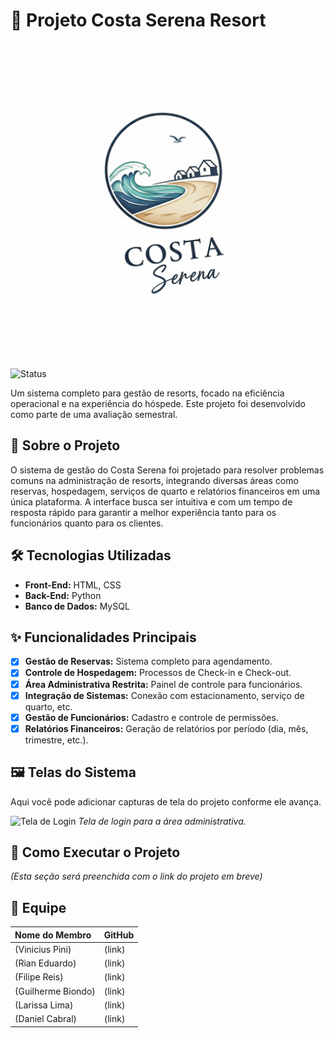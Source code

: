 # 🏨 Projeto Costa Serena Resort

![Logo do Costa Serena](./assets/costa-serena-logo.png)

![Status](https://img.shields.io/badge/status-em%20desenvolvimento-yellow)

Um sistema completo para gestão de resorts, focado na eficiência operacional e na experiência do hóspede. Este projeto foi desenvolvido como parte de uma avaliação semestral.

## 📝 Sobre o Projeto

O sistema de gestão do Costa Serena foi projetado para resolver problemas comuns na administração de resorts, integrando diversas áreas como reservas, hospedagem, serviços de quarto e relatórios financeiros em uma única plataforma. A interface busca ser intuitiva e com um tempo de resposta rápido para garantir a melhor experiência tanto para os funcionários quanto para os clientes.

## 🛠️ Tecnologias Utilizadas

* **Front-End:** HTML, CSS
* **Back-End:** Python
* **Banco de Dados:** MySQL

## ✨ Funcionalidades Principais

-   [x] **Gestão de Reservas:** Sistema completo para agendamento.
-   [x] **Controle de Hospedagem:** Processos de Check-in e Check-out.
-   [x] **Área Administrativa Restrita:** Painel de controle para funcionários.
-   [x] **Integração de Sistemas:** Conexão com estacionamento, serviço de quarto, etc.
-   [x] **Gestão de Funcionários:** Cadastro e controle de permissões.
-   [x] **Relatórios Financeiros:** Geração de relatórios por período (dia, mês, trimestre, etc.).

## 🖼️ Telas do Sistema

Aqui você pode adicionar capturas de tela do projeto conforme ele avança.

![Tela de Login](./assets/screenshot-login.png)
_Tela de login para a área administrativa._

## 🚀 Como Executar o Projeto

*(Esta seção será preenchida com o link do projeto em breve)*

## 👥 Equipe

| Nome do Membro | GitHub |
| :--- | :--- |
| (Vinicius Pini) | (link) |
| (Rian Eduardo) | (link) |
| (Filipe Reis) | (link) |
| (Guilherme Biondo) | (link) |
| (Larissa Lima) | (link) |
| (Daniel Cabral) | (link) |
